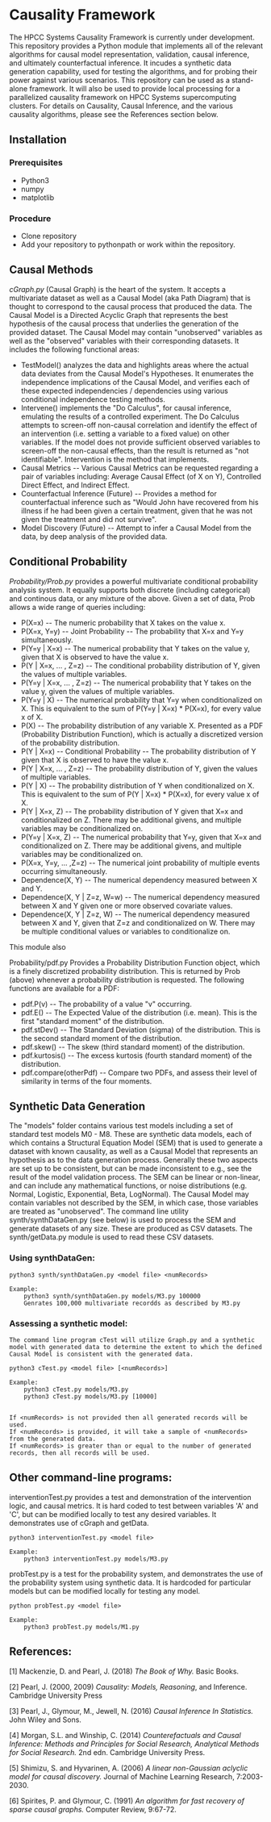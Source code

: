 # Causality Framework

The HPCC Systems Causality Framework is currently under development.  This repository provides a Python module that implements all of the relevant algorithms for causal model representation, validation, causal inference, and ultimately counterfactual inference.  It incudes a synthetic data generation capability, used for testing the algorithms, and for probing their power against various scenarios.  This repository can be used as a stand-alone framework.  It will also be used to provide local processing
for a parallelized causality framework on HPCC Systems supercomputing clusters.
For details on Causality, Causal Inference, and the various causality algorithms, please see the References section below.

## Installation
### Prerequisites
- Python3
- numpy
- matplotlib
### Procedure
- Clone repository
- Add your repository to pythonpath or work within the repository.

## Causal Methods

_cGraph.py_ (Causal Graph) is the heart of the system.  It accepts a multivariate dataset as well as a Causal Model (aka Path Diagram) that is thought to correspond to the causal process that produced the data.  The Causal Model is a Directed Acyclic Graph that represents the best hypothesis of the causal process that underlies the generation of the provided dataset.  The Causal Model may contain "unobserved" variables as well as the "observed" variables with their corresponding datasets.  It includes the following functional areas:
- TestModel() analyzes the data and highlights areas where the actual data deviates from the Causal Model's Hypotheses.  It enumerates the independence implications of the Causal Model, and verifies each of these expected independencies / dependencies using various conditional independence testing methods.
- Intervene() implements the "Do Calculus", for causal inference, emulating the results of a controlled experiment.  The Do Calculus attempts to screen-off non-causal correlation and identify the effect of an intervention (i.e. setting a variable to a fixed value) on other variables. If the model does not provide sufficient observed variables to screen-off the non-causal effects, than the result is returned as "not identifiable".  Intervention is the method that implements.
- Causal Metrics -- Various Causal Metrics can be requested regarding a pair of variables including: Average Causal Effect (of X on Y), Controlled Direct Effect, and Indirect Effect.
- Counterfactual Inference (Future) -- Provides a method for counterfactual inference such as "Would John have recovered from his illness if he had been given a certain treatment, given that he was not given the treatment and did not survive".
- Model Discovery (Future) -- Attempt to infer a Causal Model from the data, by deep analysis of the provided data.

## Conditional Probability

_Probability/Prob.py_ provides a powerful multivariate conditional probability analysis system.  It equally supports both discrete (including categorical) and continous data, or any mixture of the above.  Given a set of data, Prob allows a wide range of queries including:
- P(X=x) -- The numeric probability that X takes on the value x.
- P(X=x, Y=y) -- Joint Probability -- The probability that X=x and Y=y simultaneously.
- P(Y=y | X=x) -- The numerical probability that Y takes on the value y, given that X is observed to have the value x.
- P(Y | X=x, ... , Z=z) -- The conditional probability distribution of Y, given the values of multiple variables.
- P(Y=y | X=x, ... , Z=z) -- The numerical probability that Y takes on the value y, given the values of multiple variables.
- P(Y=y | X) -- The numerical probability that Y=y when conditionalized on X.  This is equivalent to the sum of P(Y=y | X=x) * P(X=x), for every value x of X.
- P(X) -- The probability distribution of any variable X.  Presented as a PDF (Probability Distribution Function), which is actually a discretized version of the probability distribution.
- P(Y | X=x) -- Conditional Probability -- The probability distribution of Y given that X is observed to have the value x.
- P(Y | X=x, ... , Z=z) -- The probability distribution of Y, given the values of multiple variables.
- P(Y | X) -- The probability distribution of Y when conditionalized on X.  This is equivalent to the sum of P(Y | X=x) * P(X=x), for every value x of X.
- P(Y | X=x, Z) -- The probability distribution of Y given that X=x and conditionalized on Z.  There may be additional givens, and multiple variables may be conditionalized on.
- P(Y=y | X=x, Z) -- The numerical probability that Y=y,  given that X=x and conditionalized on Z. There may be additional givens, and multiple variables may be conditionalized on.
- P(X=x, Y=y, ... ,Z=z) -- The numerical joint probability of multiple events occurring simultaneously.
- Dependence(X, Y) -- The numerical dependency measured between X and Y.
- Dependence(X, Y | Z=z, W=w) -- The numerical dependency measured between X and Y given one or more observed covariate values.
- Dependence(X, Y | Z=z, W) -- The numerical dependency measured between X and Y, given that Z=z and conditionalized on W.  There may be multiple conditional values or variables to conditionalize on.

This module also

Probability/pdf.py Provides a Probability Distribution Function object, which is a finely discretized probability distribution.  This is returned by Prob (above) whenever a probability distribution is requested.  The following functions are available for a PDF:
- pdf.P(v) -- The probability of a value "v" occurring.
- pdf.E() -- The Expected Value of the distribution (i.e. mean).  This is the first "standard moment" of the distribution.
- pdf.stDev() -- The Standard Deviation (sigma) of the distribution. This is the second standard moment of the distribution.
- pdf.skew() -- The skew (third standard moment) of the distribution.
- pdf.kurtosis() -- The excess kurtosis (fourth standard moment) of the distribution.
- pdf.compare(otherPdf) -- Compare two PDFs, and assess their level of similarity in terms of the four moments.

## Synthetic Data Generation

The "models" folder contains various test models including a set of standard test models M0 - M8.  These are synthetic data models, each of which contains a Structural Equation Model (SEM) that is used to generate a dataset with known causality, as well as a Causal Model that represents an hypothesis as to the data generation process.  Generally these two aspects are set up to be consistent, but can be made inconsistent to e.g., see the result of the model validation process.  The SEM can be linear or non-linear, and can include any mathematical functions, or noise distributions (e.g. Normal, Logistic, Exponential, Beta, LogNormal).  The Causal Model may contain variables not described by the SEM, in which case, those variables are treated as "unobserved".  The command line utility synth/synthDataGen.py (see below) is used to process the SEM and generate datasets of any size.  These are produced as CSV datasets.  The synth/getData.py module is used to read these CSV datasets.

### Using synthDataGen:

    python3 synth/synthDataGen.py <model file> <numRecords>

    Example:
        python3 synth/synthDataGen.py models/M3.py 100000
        Genrates 100,000 multivariate recordds as described by M3.py

### Assessing a synthetic model:

    The command line program cTest will utilize Graph.py and a synthetic model with generated data to determine the extent to which the defined Causal Model is consistent with the generated data.

    python3 cTest.py <model file> [<numRecords>]

    Example:
        python3 cTest.py models/M3.py
        python3 cTest.py models/M3.py [10000]


    If <numRecords> is not provided then all generated records will be used.
    If <numRecords> is provided, it will take a sample of <numRecords> from the generated data.  
    If <numRecords> is greater than or equal to the number of generated records, then all records will be used.


## Other command-line programs:

interventionTest.py provides a test and demonstration of the intervention logic, and causal metrics.  It is hard coded to test between variables 'A' and 'C', but can be modified locally to test any desired variables.  It demonstrates use of cGraph and  getData.

    python3 interventionTest.py <model file>

    Example:
        python3 interventionTest.py models/M3.py

probTest.py is a test for the probability system, and demonstrates the use of the probability system using synthetic data.  It is hardcoded for particular models but can be modified locally for testing any model.

    python probTest.py <model file>

    Example:
        python3 probTest.py models/M1.py

## References:

[1] Mackenzie, D. and Pearl, J. (2018) _The Book of Why._ Basic Books.

[2] Pearl, J. (2000, 2009) _Causality: Models, Reasoning_, and Inference.  Cambridge University Press

[3] Pearl, J., Glymour, M., Jewell, N. (2016) _Causal Inference In Statistics._ John Wiley and Sons.

[4] Morgan, S.L. and Winship, C. (2014) _Counterefactuals and Causal Inference: Methods and Principles for Social Research, Analytical Methods for Social Research._ 2nd edn.  Cambridge University Press.

[5] Shimizu, S. and Hyvarinen, A. (2006) _A linear non-Gaussian aclyclic model for causal discovery._ Journal of Machine Learning Research, 7:2003-2030.

[6] Spirites, P. and Glymour, C. (1991) _An algorithm for fast recovery of sparse causal graphs._ Computer Review, 9:67-72.


